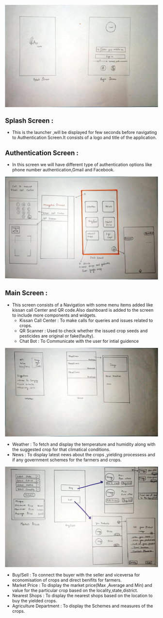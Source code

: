 ![picture alt](https://github.com/bomminisivaprasad/Agricalchar-Information-App/raw/master/image1.jpeg)
## Splash Screen :
* This is the launcher ,will be displayed for few seconds before navigating to Authentication Screen.It consists of a logo and title of the application.

## Authentication Screen :
* In this screen we will have different type of authentication options like phone number authentication,Gmail and Facebook.

![picture alt](https://github.com/bomminisivaprasad/Agricalchar-Information-App/raw/master/image2.jpeg)
## Main Screen :
* This screen consists of a Navigation with some menu items added like kissan call Center and QR code.Also dashboard is added to the screen to include more components and widgets.
  * Kissan Call Center : To make calls for queries and issues related to crops.
  * QR Scanner : Used to check whether the issued crop seeds and pesticides are original or fake(faulty).
  * Chat Bot : To Communicate with the user for intial guidence
  
![picture alt](https://github.com/bomminisivaprasad/Agricalchar-Information-App/raw/master/image3.jpeg)
 
  * Weather : To fetch and display the temperature and humidity along with the suggested crop for that climatical conditions.
  * News : To display latest news about the crops ,yielding processess and if any government schemes for the farmers and crops.
  
![picture alt](https://github.com/bomminisivaprasad/Agricalchar-Information-App/raw/master/image4.jpeg)  
  
  * Buy/Sell : To connect the buyer with the seller and viceversa for economisation of crops and direct benifits for farmers.
  * Market Price : To display the market price(Max ,Average and Min) and value for the particular crop based on the locality,state,district. 
  * Nearest Shops : To display the nearest shops based on the location to buy the yielded crops.
  * Agriculture Department : To display the Schemes and measures of the crops.



